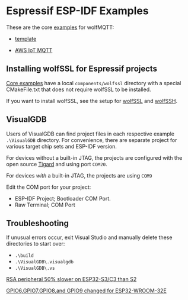 # Espressif ESP-IDF Examples

These are the core [examples](./examples/README.md) for wolfMQTT:

- [template](./examples/wolfmqtt_template/README.md)

- [AWS IoT MQTT](./examples/AWS_IoT_MQTT/README.md)


## Installing wolfSSL for Espressif projects

[Core examples](https://github.com/wolfSSL/wolfssl/tree/master/IDE/Espressif/ESP-IDF/examples) 
have a local `components/wolfssl` directory with a special CMakeFile.txt that does not require 
wolfSSL to be installed.

If you want to install wolfSSL, see the setup for [wolfSSL](https://github.com/wolfSSL/wolfssl/tree/master/IDE/Espressif/ESP-IDF#setup-for-linux) 
and [wolfSSH](https://github.com/wolfSSL/wolfssh/tree/master/ide/Espressif#setup-for-linux).

## VisualGDB

Users of VisualGDB can find project files in each respective example `.\VisualGDB` directory.
For convenience, there are separate project for various target chip sets and ESP-IDF version.

For devices without a built-in JTAG, the projects are configured with the open source [Tigard](https://www.crowdsupply.com/securinghw/tigard)
and using port `COM20`.

For devices _with_ a built-in JTAG, the projects are using `COM9`

Edit the COM port for your project:

- ESP-IDF Project; Bootloader COM Port.
- Raw Terminal; COM Port


## Troubleshooting

If unusual errors occur, exit Visual Studio and manually delete these directories to start over:

- `.\build`
- `.\VisualGDB\.visualgdb`
- `.\VisualGDB\.vs`


[RSA peripheral 50% slower on ESP32-S3/C3 than S2](https://www.esp32.com/viewtopic.php?t=23830)

[GPIO6,GPIO7,GPIO8,and GPIO9 changed for ESP32-WROOM-32E](https://esp32.com/viewtopic.php?t=29058)




